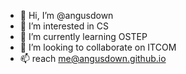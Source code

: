 - 👋 Hi, I’m @angusdown
- 👀 I’m interested in CS
- 🌱 I’m currently learning OSTEP
- 💞️ I’m looking to collaborate on ITCOM
- 📫 reach me@angusdown.github.io

<!---
angusdown/angusdown is a ✨ special ✨ repository because its `README.md` (this file) appears on your GitHub profile.
You can click the Preview link to take a look at your changes.
--->
